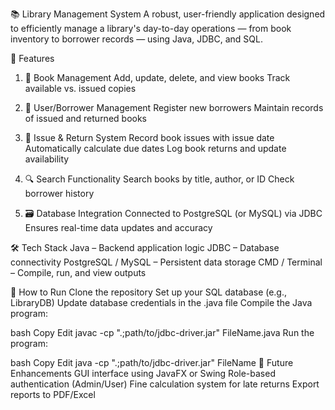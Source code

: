 📚 Library Management System
A robust, user-friendly application designed to efficiently manage a library's day-to-day operations — from book inventory to borrower records — using Java, JDBC, and SQL.

🔧 Features
1. 📖 Book Management
Add, update, delete, and view books
Track available vs. issued copies

2. 👥 User/Borrower Management
Register new borrowers
Maintain records of issued and returned books

3. 🔄 Issue & Return System
Record book issues with issue date
Automatically calculate due dates
Log book returns and update availability

4. 🔍 Search Functionality
Search books by title, author, or ID
Check borrower history

5. 🗃️ Database Integration
Connected to PostgreSQL (or MySQL) via JDBC
Ensures real-time data updates and accuracy

🛠️ Tech Stack
Java – Backend application logic
JDBC – Database connectivity
PostgreSQL / MySQL – Persistent data storage
CMD / Terminal – Compile, run, and view outputs

🚀 How to Run
Clone the repository
Set up your SQL database (e.g., LibraryDB)
Update database credentials in the .java file
Compile the Java program:

bash
Copy
Edit
javac -cp ".;path/to/jdbc-driver.jar" FileName.java
Run the program:

bash
Copy
Edit
java -cp ".;path/to/jdbc-driver.jar" FileName
🌟 Future Enhancements
GUI interface using JavaFX or Swing
Role-based authentication (Admin/User)
Fine calculation system for late returns
Export reports to PDF/Excel

